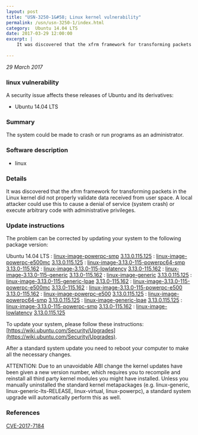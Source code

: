 ```yaml
---
layout: post
title: "USN-3250-1&#58; Linux kernel vulnerability"
permalink: /usn/usn-3250-1/index.html
category:  Ubuntu 14.04 LTS
date: 2017-03-29 12:00:00
excerpt: |
    It was discovered that the xfrm framework for transforming packets in the Linux kernel did not properly validate data received from user space. A local attacker could use this to cause a denial of service (system crash) or execute arbitrary code with administrative privileges.
    
--- 
```

 
 

*29 March 2017*

### linux vulnerability

A security issue affects these releases of Ubuntu and its derivatives:

* Ubuntu 14.04 LTS

### Summary

The system could be made to crash or run programs as an administrator. 

### Software description

* linux 

### Details

It was discovered that the xfrm framework for transforming packets in the Linux kernel did not properly validate data received from user space. A local attacker could use this to cause a denial of service (system crash) or execute arbitrary code with administrative privileges.

### Update instructions

The problem can be corrected by updating your system to the following package version:

Ubuntu 14.04 LTS
 : [linux-image-powerpc-smp](https://launchpad.net/ubuntu/+source/linux) <span> [3.13.0.115.125](https://launchpad.net/ubuntu/+source/linux/3.13.0-115.162) </span> 
 : [linux-image-powerpc-e500mc](https://launchpad.net/ubuntu/+source/linux) <span> [3.13.0.115.125](https://launchpad.net/ubuntu/+source/linux/3.13.0-115.162) </span> 
 : [linux-image-3.13.0-115-powerpc64-smp](https://launchpad.net/ubuntu/+source/linux) <span> [3.13.0-115.162](https://launchpad.net/ubuntu/+source/linux/3.13.0-115.162) </span> 
 : [linux-image-3.13.0-115-lowlatency](https://launchpad.net/ubuntu/+source/linux) <span> [3.13.0-115.162](https://launchpad.net/ubuntu/+source/linux/3.13.0-115.162) </span> 
 : [linux-image-3.13.0-115-generic](https://launchpad.net/ubuntu/+source/linux) <span> [3.13.0-115.162](https://launchpad.net/ubuntu/+source/linux/3.13.0-115.162) </span> 
 : [linux-image-generic](https://launchpad.net/ubuntu/+source/linux) <span> [3.13.0.115.125](https://launchpad.net/ubuntu/+source/linux/3.13.0-115.162) </span> 
 : [linux-image-3.13.0-115-generic-lpae](https://launchpad.net/ubuntu/+source/linux) <span> [3.13.0-115.162](https://launchpad.net/ubuntu/+source/linux/3.13.0-115.162) </span> 
 : [linux-image-3.13.0-115-powerpc-e500mc](https://launchpad.net/ubuntu/+source/linux) <span> [3.13.0-115.162](https://launchpad.net/ubuntu/+source/linux/3.13.0-115.162) </span> 
 : [linux-image-3.13.0-115-powerpc-e500](https://launchpad.net/ubuntu/+source/linux) <span> [3.13.0-115.162](https://launchpad.net/ubuntu/+source/linux/3.13.0-115.162) </span> 
 : [linux-image-powerpc-e500](https://launchpad.net/ubuntu/+source/linux) <span> [3.13.0.115.125](https://launchpad.net/ubuntu/+source/linux/3.13.0-115.162) </span> 
 : [linux-image-powerpc64-smp](https://launchpad.net/ubuntu/+source/linux) <span> [3.13.0.115.125](https://launchpad.net/ubuntu/+source/linux/3.13.0-115.162) </span> 
 : [linux-image-generic-lpae](https://launchpad.net/ubuntu/+source/linux) <span> [3.13.0.115.125](https://launchpad.net/ubuntu/+source/linux/3.13.0-115.162) </span> 
 : [linux-image-3.13.0-115-powerpc-smp](https://launchpad.net/ubuntu/+source/linux) <span> [3.13.0-115.162](https://launchpad.net/ubuntu/+source/linux/3.13.0-115.162) </span> 
 : [linux-image-lowlatency](https://launchpad.net/ubuntu/+source/linux) <span> [3.13.0.115.125](https://launchpad.net/ubuntu/+source/linux/3.13.0-115.162) </span> 

To update your system, please follow these instructions: [https://wiki.ubuntu.com/Security/Upgrades](https://wiki.ubuntu.com/Security/Upgrades).

After a standard system update you need to reboot your computer to make all the necessary changes.

ATTENTION: Due to an unavoidable ABI change the kernel updates have been given a new version number, which requires you to recompile and reinstall all third party kernel modules you might have installed. Unless you manually uninstalled the standard kernel metapackages (e.g. linux-generic, linux-generic-lts-RELEASE, linux-virtual, linux-powerpc), a standard system upgrade will automatically perform this as well. 

### References

 
 [CVE-2017-7184](http://people.ubuntu.com/~ubuntu-security/cve/CVE-2017-7184)
 

